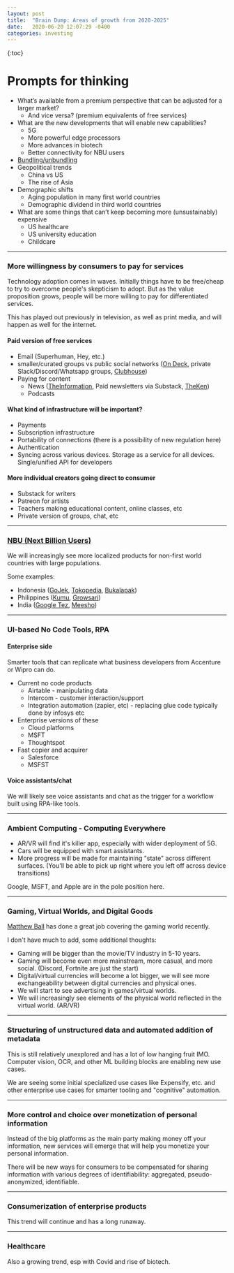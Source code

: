 ```yaml
---
layout: post
title:  "Brain Dump: Areas of growth from 2020-2025"
date:   2020-06-20 12:07:29 -0400
categories: investing
---
```


{:toc}

# Prompts for thinking

* What’s available from a premium perspective that can be adjusted for a larger market?
  * And vice versa? (premium equivalents of free services)
* What are the new developments that will enable new capabilities?
  * 5G
  * More powerful edge processors
  * More advances in biotech
  * Better connectivity for NBU users
* [Bundling/unbundling](https://hbr.org/2014/07/marc-andreessen-and-jim-barksdale-on-how-to-make-money)
* Geopolitical trends
  * China vs US
  * The rise of Asia
* Demographic shifts 
  * Aging population in many first world countries
  * Demographic dividend in third world countries
* What are some things that can’t keep becoming more (unsustainably) expensive
  * US healthcare
  * US university education
  * Childcare

***

### More willingness by consumers to pay for services

Technology adoption comes in waves. 
Initially things have to be free/cheap to try to overcome people's skepticism to adopt. But as the value proposition grows, people will be more willing to pay for differentiated services.

This has played out previously in television, as well as print media, and will happen as well for the internet.

#### Paid version of free services
* Email (Superhuman, Hey, etc.)
* smaller/curated groups vs public social networks ([On Deck](https://www.beondeck.com), private Slack/Discord/Whatsapp groups, [Clubhouse](https://techcrunch.com/2020/04/18/clubhouse-app-chat-rooms/))
* Paying for content
  * News ([TheInformation](http://theinformation.com), Paid newsletters via Substack, [TheKen](http://the-ken.com))
  * Podcasts

#### What kind of infrastructure will be important?
* Payments
* Subscription infrastructure 
* Portability of connections (there is a possibility of new regulation here)
* Authentication
* Syncing across various devices. Storage as a service for all devices. Single/unified API for developers

#### More individual creators going direct to consumer
* Substack for writers
* Patreon for artists
* Teachers making educational content, online classes, etc
* Private version of groups, chat, etc

***

### [NBU (Next Billion Users)](https://www.blog.google/technology/next-billion-users/)

We will increasingly see more localized products for non-first world countries with large populations.

Some examples:

* Indonesia ([GoJek](https://www.cnbc.com/2020/06/03/facebook-invests-in-indonesia-gojek.html), [Tokopedia](https://www.ft.com/content/ac24232e-3c1a-11ea-a01a-bae547046735), [Bukalapak](https://www.bloomberg.com/news/articles/2019-10-04/indonesia-online-mall-bukalapak-gets-funds-at-2-5-billion-value))
* Philippines ([Kumu](https://techcrunch.com/2020/04/14/filipino-live-streaming-app-kumu-raises-5-million-series-a-led-by-openspace-ventures/), [Growsari](https://the-ken.com/sea/story/growsaris-key-to-the-philippines-sari-sari-treasure/))
* India ([Google Tez](https://9to5google.com/2020/06/12/google-pay-shopping-revamp/), [Meesho](https://techcrunch.com/2019/08/11/meesho-india/))

***

### UI-based No Code Tools, RPA

#### Enterprise side
Smarter tools that can replicate what business developers from Accenture or Wipro can do.
* Current no code products 
  * Airtable - manipulating data
  * Intercom - customer interaction/support
  * Integration automation (zapier, etc) - replacing glue code typically done by infosys etc
* Enterprise versions of these
  * Cloud platforms
  * MSFT
  * Thoughtspot
* Fast copier and acquirer
  * Salesforce
  * MSFST

#### Voice assistants/chat

We will likely see voice assistants and chat as the trigger for a workflow built using RPA-like tools.



***
### Ambient Computing - Computing Everywhere

* AR/VR will find it's killer app, especially with wider deployment of 5G.
* Cars will be equipped with smart assistants.
* More progress will be made for maintaining "state" across different surfaces. (You'll be able to pick up right where you left off across device transitions)

Google, MSFT, and Apple are in the pole position here.

***
### Gaming, Virtual Worlds, and Digital Goods

[Matthew Ball](https://www.matthewball.vc/video-gaming) has done a great job covering the gaming world recently.

I don't have much to add, some additional thoughts:
* Gaming will be bigger than the movie/TV industry in 5-10 years.
* Gaming will become even more mainstream, more casual, and more social. (Discord, Fortnite are just the start)
* Digital/virtual currencies will become a lot bigger, we will see more exchangeability between digital currencies and physical ones.
* We will start to see advertising in games/virtual worlds.
* We will increasingly see elements of the physical world reflected in the virtual world. (AR/VR)

***
### Structuring of unstructured data and automated addition of metadata 

This is still relatively unexplored and has a lot of low hanging fruit IMO.
Computer vision, OCR, and other ML building blocks are enabling new use cases.

We are seeing some initial specialized use cases like Expensify, etc. and other enterprise use cases for smarter tooling and "cognitive" automation.

***
### More control and choice over monetization of personal information

Instead of the big platforms as the main party making money off your information, new services will emerge that will help you monetize your personal information.

There will be new ways for consumers to be compensated for sharing information with various degrees of identifiability: aggregated, pseudo-anonymized, identifiable.

***

### Consumerization of enterprise products
This trend will continue and has a long runaway.

***
### Healthcare

Also a growing trend, esp with Covid and rise of biotech.




 